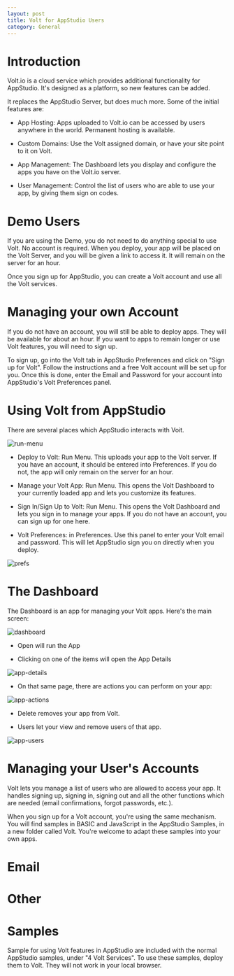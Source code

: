 ```yaml
---
layout: post
title: Volt for AppStudio Users
category: General
---
```


# Introduction
Volt.io is a cloud service which provides additional functionality for AppStudio. It's designed as a platform, so new features can be added.

It replaces the AppStudio Server, but does much more. Some of the initial features are:

* App Hosting: Apps uploaded to Volt.io can be accessed by users anywhere in the world. Permanent hosting is available.

* Custom Domains: Use the Volt assigned domain, or have your site point to it on Volt.
 
* App Management: The Dashboard lets you display and configure the apps you have on the Volt.io server.

* User Management: Control the list of users who are able to use your app, by giving them sign on codes.

# Demo Users

If you are using the Demo, you do not need to do anything special to use Volt. No account is required. When you deploy, your app will be placed on the Volt Server, and you will be given a link to access it. It will remain on the server for an hour.

Once you sign up for AppStudio, you can create a Volt account and use all the Volt services.

# Managing your own Account
If you do not have an account, you will still be able to deploy apps. They will be available for about an hour. If you want to apps to remain longer or use Volt features, you will need to sign up.

To sign up, go into the Volt tab in AppStudio Preferences and click on "Sign up for Volt". Follow the instructions and a free Volt account will be set up for you. Once this is done, enter the Email and Password for your account into AppStudio's Volt Preferences panel.

# Using Volt from AppStudio
There are several places which AppStudio interacts with Voit.

![run-menu](https://docs.voltcloud.io/general/volt-for-appstudio-users/img/posts/volt-for-appstudio-users-runmenu.png)

* Deploy to Volt: Run Menu. This uploads your app to the Volt server. If you have an account, it should be entered into Preferences. If you do not, the app will only remain on the server for an hour.

* Manage your Volt App: Run Menu. This opens the Volt Dashboard to your currently loaded app and lets you customize its features.

* Sign In/Sign Up to Volt: Run Menu. This opens the Volt Dashboard and lets you sign in to manage your apps. If you do not have an account, you can sign up for one here.

- Volt Preferences: in Preferences. Use this panel to enter your Volt email and password. This will let AppStudio sign you on directly when you deploy.

![prefs](https://docs.voltcloud.io/general/volt-for-appstudio-users/img/posts/volt-for-appstudio-users-voltprefs.png)

# The Dashboard

The Dashboard is an app for managing your Volt apps. Here's the main screen:

![dashboard](https://docs.voltcloud.io/general/volt-for-appstudio-users/img/posts/volt-for-appstudio-users-dashboard.png)

* Open will run the App

* Clicking on one of the items will open the App Details

![app-details](https://docs.voltcloud.io/general/volt-for-appstudio-users/img/posts/volt-for-appstudio-users-appdetails.png)

* On that same page, there are actions you can perform on your app:

![app-actions](https://docs.voltcloud.io/general/volt-for-appstudio-users/img/posts/volt-for-appstudio-users-appactionss.png)

* Delete removes your app from Volt.

* Users let your view and remove users of that app.

![app-users](https://docs.voltcloud.io/general/volt-for-appstudio-users/img/posts/volt-for-appstudio-users-appusers.png)


# Managing your User's Accounts

Volt lets you manage a list of users who are allowed to access your app. It handles signing up, signing in, signing out and all the other functions which are needed (email confirmations, forgot passwords, etc.).

When you sign up for a Volt account, you're using the same mechanism. You will find samples in BASIC and JavaScript in the AppStudio Samples, in a new folder called Volt. You're welcome to adapt these samples into your own apps.

# Email


# Other

# Samples

Sample for using Volt features in AppStudio are included with the normal AppStudio samples, under "4 Volt Services". To use these samples, deploy them to Volt. They will not work in your local browser.
